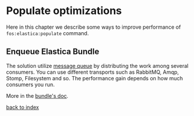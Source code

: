 Populate optimizations
======================

Here in this chapter we describe some ways to improve performance of `fos:elastica:populate` command. 

Enqueue Elastica Bundle
-----------------------

The solution utilize [message queue](https://en.wikipedia.org/wiki/Message_queue) by distributing the work among several consumers.
You can use different transports such as RabbitMQ, Amqp, Stomp, Filesystem and so.
The performance gain depends on how much consumers you run. 

More in the [bundle's doc](https://github.com/php-enqueue/enqueue-elastica-bundle).

[back to index](../index.md)

